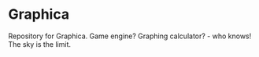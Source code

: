 # Graphica
Repository for Graphica. Game engine? Graphing calculator? - who knows! The sky is the limit.
